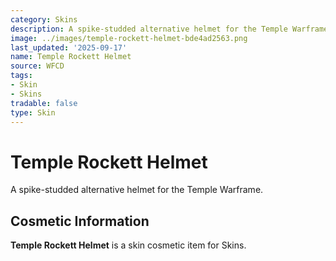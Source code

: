 ```yaml
---
category: Skins
description: A spike-studded alternative helmet for the Temple Warframe.
image: ../images/temple-rockett-helmet-bde4ad2563.png
last_updated: '2025-09-17'
name: Temple Rockett Helmet
source: WFCD
tags:
- Skin
- Skins
tradable: false
type: Skin
---
```


# Temple Rockett Helmet

A spike-studded alternative helmet for the Temple Warframe.

## Cosmetic Information

**Temple Rockett Helmet** is a skin cosmetic item for Skins.


